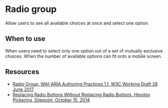 # Radio group

Allow users to see all available choices at once and select one option.

## When to use

When users need to select only one option out of a set of mutually exclusive
choices. When the number of available options can fit onto a mobile screen.

## Resources

- [Radio Group, WAI-ARIA Authoring Practices 1.1, W3C Working Draft 28 June 2017](https://www.w3.org/TR/2017/WD-wai-aria-practices-1.1-20170628/#radiobutton)
- [Replacing Radio Buttons Without Replacing Radio Buttons, Heydon Pickering, Sitepoint, October 15, 2014](https://www.sitepoint.com/replacing-radio-buttons-without-replacing-radio-buttons/)
